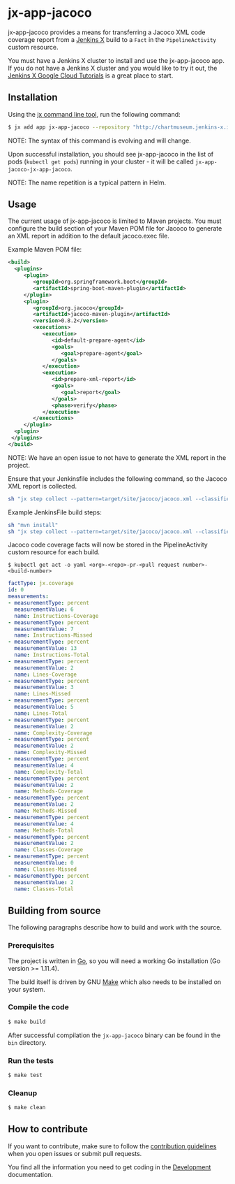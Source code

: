 # jx-app-jacoco

jx-app-jacoco provides a means for transferring a Jacoco XML code coverage report from a [Jenkins X](https://jenkins-x.github.io/jenkins-x-website/) build to a `Fact` in the `PipelineActivity` custom resource.

You must have a Jenkins X cluster to install and use the jx-app-jacoco app.
If you do not have a Jenkins X cluster and you would like to try it out, the [Jenkins X Google Cloud Tutorials](https://jenkins-x.io/getting-started/tutorials/) is a great place to start.

## Installation

Using the [jx command line tool](https://jenkins-x.io/getting-started/install/), run the following command:

```bash
$ jx add app jx-app-jacoco --repository "http://chartmuseum.jenkins-x.io"
```

NOTE: The syntax of this command is evolving and will change.

Upon successful installation, you should see jx-app-jacoco in the list of pods (`kubectl get pods`) running in your cluster - it will be called `jx-app-jacoco-jx-app-jacoco`.
                                                                                                        
NOTE: The name repetition is a typical pattern in Helm.

## Usage

The current usage of jx-app-jacoco is limited to Maven projects.
You must configure the build section of your Maven POM file for Jacoco to generate an XML report in addition to the default jacoco.exec file.

Example Maven POM file:

```xml
<build>
  <plugins>
     <plugin>
        <groupId>org.springframework.boot</groupId>
        <artifactId>spring-boot-maven-plugin</artifactId>
     </plugin>
     <plugin>
        <groupId>org.jacoco</groupId>
        <artifactId>jacoco-maven-plugin</artifactId>
        <version>0.8.2</version>
        <executions>
           <execution>
              <id>default-prepare-agent</id>
              <goals>
                 <goal>prepare-agent</goal>
              </goals>
           </execution>
           <execution>
              <id>prepare-xml-report</id>
              <goals>
                 <goal>report</goal>
              </goals>
              <phase>verify</phase>
           </execution>
        </executions>
     </plugin>
  <plugin>
 </plugins>
</build>
```
NOTE: We have an open issue to not have to generate the XML report in the project.

Ensure that your Jenkinsfile includes the following command, so the Jacoco XML report is collected.

```bash
sh "jx step collect --pattern=target/site/jacoco/jacoco.xml --classifier=jacoco"
```

Example JenkinsFile build steps:

```bash
sh "mvn install"
sh "jx step collect --pattern=target/site/jacoco/jacoco.xml --classifier=jacoco"
```

Jacoco code coverage facts will now be stored in the PipelineActivity custom resource for each build.

```
$ kubectl get act -o yaml <org>-<repo>-pr-<pull request number>-<build-number>
```

```yaml
factType: jx.coverage
id: 0
measurements:
- measurementType: percent
  measurementValue: 6
  name: Instructions-Coverage
- measurementType: percent
  measurementValue: 7
  name: Instructions-Missed
- measurementType: percent
  measurementValue: 13
  name: Instructions-Total
- measurementType: percent
  measurementValue: 2
  name: Lines-Coverage
- measurementType: percent
  measurementValue: 3
  name: Lines-Missed
- measurementType: percent
  measurementValue: 5
  name: Lines-Total
- measurementType: percent
  measurementValue: 2
  name: Complexity-Coverage
- measurementType: percent
  measurementValue: 2
  name: Complexity-Missed
- measurementType: percent
  measurementValue: 4
  name: Complexity-Total
- measurementType: percent
  measurementValue: 2
  name: Methods-Coverage
- measurementType: percent
  measurementValue: 2
  name: Methods-Missed
- measurementType: percent
  measurementValue: 4
  name: Methods-Total
- measurementType: percent
  measurementValue: 2
  name: Classes-Coverage
- measurementType: percent
  measurementValue: 0
  name: Classes-Missed
- measurementType: percent
  measurementValue: 2
  name: Classes-Total
```

## Building from source

The following paragraphs describe how to build and work with the source.

### Prerequisites

The project is written in [Go](https://golang.org/), so you will need a working Go installation (Go version >= 1.11.4).

The build itself is driven by GNU [Make](https://www.gnu.org/software/make/) which also needs to be installed on your system.

### Compile the code

```bash
$ make build
```

After successful compilation the `jx-app-jacoco` binary can be found in the `bin` directory.

### Run the tests

```bash   
$ make test
```

### Cleanup

```bash   
$ make clean
```

## How to contribute

If you want to contribute, make sure to follow the [contribution guidelines](./CONTRIBUTING.md) when you open issues or submit pull requests.

You find all the information you need to get coding in the [Development](./docs/development.md) documentation.